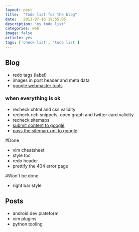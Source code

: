 ```yaml
---
layout: post
title:  "Todo list for the blog"
date:   2013-07-16 19:55:05
description: "my todo list" 
categories: web
image: false
article: yes
tags: ['check list', 'todo list']
---
```


## Blog
* redo tags (label)
* images in post header and meta data
* [google webmaster tools](http://www.google.com/webmasters/tools/)
    

### when everything is ok
* recheck xhtml and css validity
* recheck rich snippets, open graph and twitter card validity
* recheck sitemaps
* [submit content to google](http://www.google.com/submityourcontent/)
* [pass the sitemap.xml to google](https://www.google.com/webmasters/tools/home)

#Done
* vim cheatsheet
* style toc
* redo header
* prettify the 404 error page


#Won't be done
* right bar style


## Posts
* android dev plateform
* vim plugins
* python tooling

